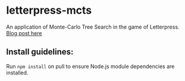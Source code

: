 # letterpress-mcts
An application of Monte-Carlo Tree Search in the game of Letterpress.  
[Blog post here]

## Install guidelines:
Run `npm install` on pull to ensure Node.js module dependencies are installed.

[Blog post here]: <https://medium.com/@quasimik/monte-carlo-tree-search-applied-to-letterpress-34f41c86e238>
